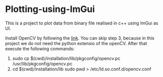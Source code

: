 # Plotting-using-ImGui
This is a project to plot data from binary file realised in c++ using ImGui as UI.

Install OpenCV by following the [link](https://www.learnopencv.com/install-opencv-3-4-4-on-ubuntu-18-04/?fbclid=IwAR2fN4nVyeWYnkW8Zb2wvBsFMsCTURHzm3kfQFGI8OxrO7u0NF_CQO8rGzA). You can skip step 3, because in this project we do not need the python extensio of the openCV. After that execute the following commands:

1. sudo cp $(cwd)/installation/lib/pkgconfig/opencv.pc /usr/lib/pkgconfig/opencv.pc
2. cd $(cwd)/installation/lib
sudo pwd > /etc/ld.so.conf.d/opencv.conf 
